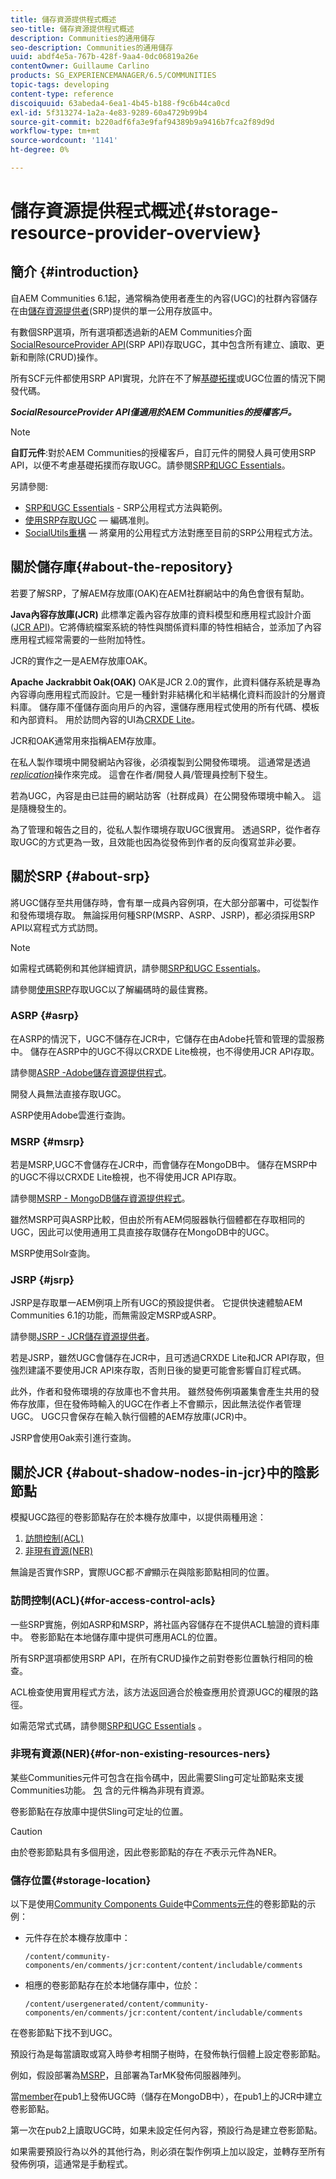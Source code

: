 ```yaml
---
title: 儲存資源提供程式概述
seo-title: 儲存資源提供程式概述
description: Communities的通用儲存
seo-description: Communities的通用儲存
uuid: abdf4e5a-767b-428f-9aa4-0dc06819a26e
contentOwner: Guillaume Carlino
products: SG_EXPERIENCEMANAGER/6.5/COMMUNITIES
topic-tags: developing
content-type: reference
discoiquuid: 63abeda4-6ea1-4b45-b188-f9c6b44ca0cd
exl-id: 5f313274-1a2a-4e83-9289-60a4729b99b4
source-git-commit: b220adf6fa3e9faf94389b9a9416b7fca2f89d9d
workflow-type: tm+mt
source-wordcount: '1141'
ht-degree: 0%

---
```


# 儲存資源提供程式概述{#storage-resource-provider-overview}

## 簡介 {#introduction}

自AEM Communities 6.1起，通常稱為使用者產生的內容(UGC)的社群內容儲存在由[儲存資源提供者](working-with-srp.md)(SRP)提供的單一公用存放區中。

有數個SRP選項，所有選項都透過新的AEM Communities介面[SocialResourceProvider API](srp-and-ugc.md)(SRP API)存取UGC，其中包含所有建立、讀取、更新和刪除(CRUD)操作。

所有SCF元件都使用SRP API實現，允許在不了解[基礎拓撲](topologies.md)或UGC位置的情況下開發代碼。

***SocialResourceProvider API僅適用於AEM Communities的授權客戶。***

>[!NOTE]
>
>**自訂元件**:對於AEM Communities的授權客戶，自訂元件的開發人員可使用SRP API，以便不考慮基礎拓撲而存取UGC。請參閱[SRP和UGC Essentials](srp-and-ugc.md)。

另請參閱:

* [SRP和UGC Essentials](srp-and-ugc.md)  - SRP公用程式方法與範例。
* [使用SRP存取UGC](accessing-ugc-with-srp.md)  — 編碼准則。
* [SocialUtils重構](socialutils.md)  — 將棄用的公用程式方法對應至目前的SRP公用程式方法。

## 關於儲存庫{#about-the-repository}

若要了解SRP，了解AEM存放庫(OAK)在AEM社群網站中的角色會很有幫助。

**Java內容存放庫(JCR)**
此標準定義內容存放庫的資料模型和應用程式設計介面([JCR API](https://jackrabbit.apache.org/jcr/jcr-api.html))。它將傳統檔案系統的特性與關係資料庫的特性相結合，並添加了內容應用程式經常需要的一些附加特性。

JCR的實作之一是AEM存放庫OAK。

**Apache Jackrabbit Oak(OAK)**
[](../../help/sites-deploying/platform.md) OAK是JCR 2.0的實作，此資料儲存系統是專為內容導向應用程式而設計。它是一種針對非結構化和半結構化資料而設計的分層資料庫。 儲存庫不僅儲存面向用戶的內容，還儲存應用程式使用的所有代碼、模板和內部資料。 用於訪問內容的UI為[CRXDE Lite](../../help/sites-developing/developing-with-crxde-lite.md)。

JCR和OAK通常用來指稱AEM存放庫。

在私人製作環境中開發網站內容後，必須複製到公開發佈環境。 這通常是透過&#x200B;*[replication](deploy-communities.md#replication-agents-on-author)*&#x200B;操作來完成。 這會在作者/開發人員/管理員控制下發生。

若為UGC，內容是由已註冊的網站訪客（社群成員）在公開發佈環境中輸入。 這是隨機發生的。

為了管理和報告之目的，從私人製作環境存取UGC很實用。 透過SRP，從作者存取UGC的方式更為一致，且效能也因為從發佈到作者的反向復寫並非必要。

## 關於SRP {#about-srp}

將UGC儲存至共用儲存時，會有單一成員內容例項，在大部分部署中，可從製作和發佈環境存取。 無論採用何種SRP(MSRP、ASRP、JSRP)，都必須採用SRP API以寫程式方式訪問。

>[!NOTE]
>
>如需程式碼範例和其他詳細資訊，請參閱[SRP和UGC Essentials](srp-and-ugc.md)。
>
>請參閱[使用SRP](accessing-ugc-with-srp.md)存取UGC以了解編碼時的最佳實務。

### ASRP {#asrp}

在ASRP的情況下，UGC不儲存在JCR中，它儲存在由Adobe托管和管理的雲服務中。 儲存在ASRP中的UGC不得以CRXDE Lite檢視，也不得使用JCR API存取。

請參閱[ASRP -Adobe儲存資源提供程式](asrp.md)。

開發人員無法直接存取UGC。

ASRP使用Adobe雲進行查詢。

### MSRP {#msrp}

若是MSRP,UGC不會儲存在JCR中，而會儲存在MongoDB中。 儲存在MSRP中的UGC不得以CRXDE Lite檢視，也不得使用JCR API存取。

請參閱[MSRP - MongoDB儲存資源提供程式](msrp.md)。

雖然MSRP可與ASRP比較，但由於所有AEM伺服器執行個體都在存取相同的UGC，因此可以使用通用工具直接存取儲存在MongoDB中的UGC。

MSRP使用Solr查詢。

### JSRP {#jsrp}

JSRP是存取單一AEM例項上所有UGC的預設提供者。 它提供快速體驗AEM Communities 6.1的功能，而無需設定MSRP或ASRP。

請參閱[JSRP - JCR儲存資源提供者](jsrp.md)。

若是JSRP，雖然UGC會儲存在JCR中，且可透過CRXDE Lite和JCR API存取，但強烈建議不要使用JCR API來存取，否則日後的變更可能會影響自訂程式碼。

此外，作者和發佈環境的存放庫也不會共用。 雖然發佈例項叢集會產生共用的發佈存放庫，但在發佈時輸入的UGC在作者上不會顯示，因此無法從作者管理UGC。 UGC只會保存在輸入執行個體的AEM存放庫(JCR)中。

JSRP會使用Oak索引進行查詢。

## 關於JCR {#about-shadow-nodes-in-jcr}中的陰影節點

模擬UGC路徑的卷影節點存在於本機存放庫中，以提供兩種用途：

1. [訪問控制(ACL)](#for-access-control-acls)
1. [非現有資源(NER)](#for-non-existing-resources-ners)

無論是否實作SRP，實際UGC都*不會*顯示在與陰影節點相同的位置。

### 訪問控制(ACL){#for-access-control-acls}

一些SRP實施，例如ASRP和MSRP，將社區內容儲存在不提供ACL驗證的資料庫中。 卷影節點在本地儲存庫中提供可應用ACL的位置。

所有SRP選項都使用SRP API，在所有CRUD操作之前對卷影位置執行相同的檢查。

ACL檢查使用實用程式方法，該方法返回適合於檢查應用於資源UGC的權限的路徑。

如需范常式式碼，請參閱[SRP和UGC Essentials](srp-and-ugc.md) 。

### 非現有資源(NER){#for-non-existing-resources-ners}

某些Communities元件可包含在指令碼中，因此需要Sling可定址節點來支援Communities功能。 [包](scf.md#add-or-include-a-communities-component) 含的元件稱為非現有資源。

卷影節點在存放庫中提供Sling可定址的位置。

>[!CAUTION]
>
>由於卷影節點具有多個用途，因此卷影節點的存在&#x200B;*不*&#x200B;表示元件為NER。

### 儲存位置{#storage-location}

以下是使用[Community Components Guide](components-guide.md)中[Comments元件](http://localhost:4502/content/community-components/en/comments.html)的卷影節點的示例：

* 元件存在於本機存放庫中：

   `/content/community-components/en/comments/jcr:content/content/includable/comments`

* 相應的卷影節點存在於本地儲存庫中，位於：

   `/content/usergenerated/content/community-components/en/comments/jcr:content/content/includable/comments`

在卷影節點下找不到UGC。

預設行為是每當讀取或寫入時參考相關子樹時，在發佈執行個體上設定卷影節點。

例如，假設部署為[MSRP](msrp.md)，且部署為TarMK發佈伺服器陣列。

當[member](users.md)在pub1上發佈UGC時（儲存在MongoDB中），在pub1上的JCR中建立卷影節點。

第一次在pub2上讀取UGC時，如果未設定任何內容，預設行為是建立卷影節點。

如果需要預設行為以外的其他行為，則必須在製作例項上加以設定，並轉存至所有發佈例項，這通常是手動程式。
